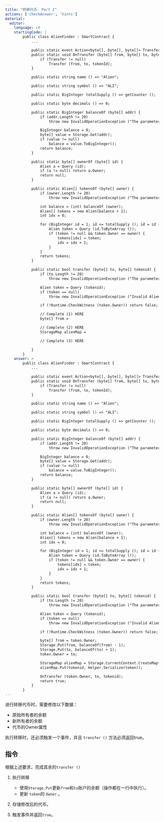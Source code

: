 ```yaml
---
title: "转移代币- Part 2"
actions: ['checkAnswer', 'hints']
material: 
  editor:
    language: c#
    startingCode: |
        public class AlienFinder : SmartContract {
            ...

            public static event Action<byte[], byte[], byte[]> Transfer;
            public static void OnTransfer (byte[] from, byte[] to, byte[] tokenId) {
                if (Transfer != null)
                    Transfer (from, to, tokenId);
            }

            public static string name () => "Alien";

            public static string symbol () => "ALI";

            public static BigInteger totalSupply () => getCounter ();

            public static byte decimals () => 0;

            public static BigInteger balanceOf (byte[] addr) {
                if (addr.Length != 20)
                    throw new InvalidOperationException ("The parameter owner should be a 20-byte address");

                BigInteger balance = 0; 
                byte[] value = Storage.Get(addr); 
                if (value != null)
                    balance = value.ToBigInteger(); 
                return balance;
            }

            public static byte[] ownerOf (byte[] id) {
                Alien a = Query (id);
                if (a != null) return a.Owner;
                return null;
            }

            public static Alien[] tokensOf (byte[] owner) {
                if (owner.Length != 20)
                    throw new InvalidOperationException ("The parameter owner should be a 20-byte address");

                int balance = (int) balanceOf (owner);
                Alien[] tokens = new Alien[balance + 1];
                int idx = 0;

                for (BigInteger id = 1; id <= totalSupply (); id = id + 1) {
                    Alien token = Query (id.ToByteArray ());
                    if (token != null && token.Owner == owner) {
                        tokens[idx] = token;
                        idx = idx + 1;
                    }
                }
                return tokens;
            }

            public static bool transfer (byte[] to, byte[] tokenid) {
                if (to.Length != 20)
                    throw new InvalidOperationException ("The parameter owner should be a 20-byte address");

                Alien token = Query (tokenid);
                if (token == null)
                    throw new InvalidOperationException ("Invalid Alien token id");

                if (!Runtime.CheckWitness (token.Owner)) return false;

                // Complete (1) HERE
                byte[] from = 

                // Complete (2) HERE
                StorageMap alienMap = 

                // Complete (3) HERE

            }
        }
    answer: > 
        public class AlienFinder : SmartContract {
            ...

            public static event Action<byte[], byte[], byte[]> Transfer;
            public static void OnTransfer (byte[] from, byte[] to, byte[] tokenId) {
                if (Transfer != null)
                    Transfer (from, to, tokenId);
            }

            public static string name () => "Alien";

            public static string symbol () => "ALI";

            public static BigInteger totalSupply () => getCounter ();

            public static byte decimals () => 0;

            public static BigInteger balanceOf (byte[] addr) {
                if (addr.Length != 20)
                    throw new InvalidOperationException ("The parameter owner should be a 20-byte address");

                BigInteger balance = 0; 
                byte[] value = Storage.Get(addr); 
                if (value != null)
                    balance = value.ToBigInteger(); 
                return balance;
            }

            public static byte[] ownerOf (byte[] id) {
                Alien a = Query (id);
                if (a != null) return a.Owner;
                return null;
            }

            public static Alien[] tokensOf (byte[] owner) {
                if (owner.Length != 20)
                    throw new InvalidOperationException ("The parameter owner should be a 20-byte address");

                int balance = (int) balanceOf (owner);
                Alien[] tokens = new Alien[balance + 1];
                int idx = 0;

                for (BigInteger id = 1; id <= totalSupply (); id = id + 1) {
                    Alien token = Query (id.ToByteArray ());
                    if (token != null && token.Owner == owner) {
                        tokens[idx] = token;
                        idx = idx + 1;
                    }
                }
                return tokens;
            }

            public static bool transfer (byte[] to, byte[] tokenid) {
                if (to.Length != 20)
                    throw new InvalidOperationException ("The parameter owner should be a 20-byte address");

                Alien token = Query (tokenid);
                if (token == null)
                    throw new InvalidOperationException ("Invalid Alien token id");

                if (!Runtime.CheckWitness (token.Owner)) return false;

                byte[] from = token.Owner;
                Storage.Put(from, balanceOf(from) - 1);
                Storage.Put(to, balanceOf(to) + 1);
                token.Owner = to;

                StorageMap alienMap = Storage.CurrentContext.CreateMap(nameof(alienMap));
                alienMap.Put(tokenid, Helper.Serialize(token));

                OnTransfer (token.Owner, to, tokenid);
                return true;
            }
        }
---
```


进行转移代币时，需要修改以下数据：
- 原始所有者的余额
- 新所有者的余额
- 代币的Owner属性

执行转移时，还必须触发一个事件，并且 `transfer ()` 方法必须返回true。

## 指令

根据上述要求，完成其余的`transfer ()`

1. 执行转移
    - 使用`Storage.Put`更新`from`和`to`账户的余额（操作都在一行中执行）。
    - 更新 `token`的 `Owner` 。

2. 存储修改后的代币。

3. 触发事件并返回`true`。
